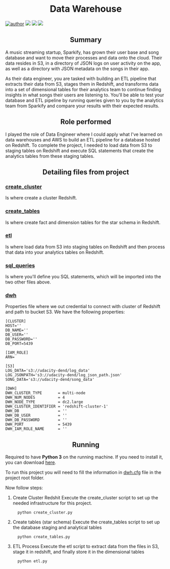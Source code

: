 <h1 align="center">Data Warehouse</h1>

[![author](https://img.shields.io/badge/author-Matheus-red.svg)](https://www.linkedin.com/in/msilvadev/) 
![](https://img.shields.io/badge/Technology-Python-blue.svg)
![](https://img.shields.io/badge/Database-Redshift-blue.svg)
![](https://img.shields.io/badge/Bucket-S3-yellow.svg)

<h2 align="center">Summary</h2>

A music streaming startup, Sparkify, has grown their user base and song database and want to move their processes and data onto the cloud. Their data resides in S3, in a directory of JSON logs on user activity on the app, as well as a directory with JSON metadata on the songs in their app.

As their data engineer, you are tasked with building an ETL pipeline that extracts their data from S3, stages them in Redshift, and transforms data into a set of dimensional tables for their analytics team to continue finding insights in what songs their users are listening to. You'll be able to test your database and ETL pipeline by running queries given to you by the analytics team from Sparkify and compare your results with their expected results.

<h2 align="center">Role performed</h2>

I played the role of Data Engineer where I could apply what I've learned on data warehouses and AWS to build an ETL pipeline for a database hosted on Redshift. To complete the project, I needed to load data from S3 to staging tables on Redshift and execute SQL statements that create the analytics tables from these staging tables.

<h2 align="center">Detailing files from project</h2>

### [create_cluster](create_cluster.py)
Is where create a cluster Redshift.

### [create_tables](create_tables.py)
Is where create fact and dimension tables for the star schema in Redshift.

### [etl](etl.py)
Is where load data from S3 into staging tables on Redshift and then process that data into your analytics tables on Redshift.

### [sql_queries](sql_queries.py)
Is where you'll define you SQL statements, which will be imported into the two other files above.

### [dwh](dwh.cfg)
Properties file where we out credential to connect with cluster of Redshift and path to bucket S3. We have the following properties:

```
[CLUSTER]
HOST=''
DB_NAME=''
DB_USER=''
DB_PASSWORD=''
DB_PORT=5439

[IAM_ROLE]
ARN=

[S3]
LOG_DATA='s3://udacity-dend/log_data'
LOG_JSONPATH='s3://udacity-dend/log_json_path.json'
SONG_DATA='s3://udacity-dend/song_data'

[DWH]
DWH_CLUSTER_TYPE       = multi-node
DWH_NUM_NODES          = 4
DWH_NODE_TYPE          = dc2.large
DWH_CLUSTER_IDENTIFIER = 'redshift-cluster-1'
DWH_DB                 = ''
DWH_DB_USER            = ''
DWH_DB_PASSWORD        = ''
DWH_PORT               = 5439
DWH_IAM_ROLE_NAME      = ''

```

<h2 align="center">Running</h2>

Required to have **Python 3** on the running machine. If you need to install it, you can download [here](https://www.python.org/downloads/).

To run this project you will need to fill the information in [dwh.cfg](dwh.cfg) file in the project root folder.

Now follow steps:

1. Create Cluster Redshit
    Execute the create_cluster script to set up the needed infrastructure for this project.
    ```
      python create_cluster.py
    ```
    
2. Create tables (star schema)
    Execute the create_tables script to set up the database staging and analytical tables
    ```
      python create_tables.py
    ```
    
3. ETL Process
    Execute the etl script to extract data from the files in S3, stage it in redshift, and finally store it in the dimensional tables
    ```
      python etl.py
    ```
